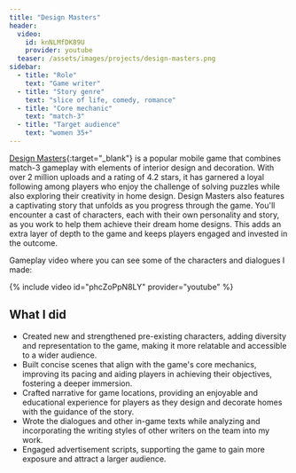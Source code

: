 ```yaml
---
title: "Design Masters"
header:
  video:
    id: knNLMfDK89U
    provider: youtube
  teaser: /assets/images/projects/design-masters.png
sidebar:
  - title: "Role"
    text: "Game writer"
  - title: "Story genre"
    text: "slice of life, comedy, romance"
  - title: "Core mechanic"
    text: "match-3"
  - title: "Target audience"
    text: "women 35+"
---
```


[Design Masters](https://play.google.com/store/apps/details?id=com.playgendary.homes){:target="\_blank"} is a popular mobile game that combines match-3 gameplay with elements of interior design and decoration. With over 2 million uploads and a rating of 4.2 stars, it has garnered a loyal following among players who enjoy the challenge of solving puzzles while also exploring their creativity in home design. Design Masters also features a captivating story that unfolds as you progress through the game. You'll encounter a cast of characters, each with their own personality and story, as you work to help them achieve their dream home designs. This adds an extra layer of depth to the game and keeps players engaged and invested in the outcome.

Gameplay video where you can see some of the characters and dialogues I made:

{% include video id="phcZoPpN8LY" provider="youtube" %}

## What I did

- Created new and strengthened pre-existing characters, adding diversity and representation to the game, making it more relatable and accessible to a wider audience.
- Built concise scenes that align with the game's core mechanics, improving its pacing and aiding players in achieving their objectives, fostering a deeper immersion.
- Crafted narrative for game locations, providing an enjoyable and educational experience for players as they design and decorate homes with the guidance of the story.
- Wrote the dialogues and other in-game texts while analyzing and incorporating the writing styles of other writers on the team into my work.
- Engaged advertisement scripts, supporting the game to gain more exposure and attract a larger audience.
